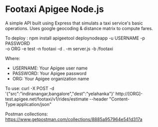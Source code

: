 # Footaxi Apigee Node.js

A simple API built using Express that simulats a taxi service's basic operations. Uses google geocoding & distance matrix to compute fares.

To deploy :
    npm install
    apigeetool deploynodeapp -u USERNAME -p PASSWORD \
      -o ORG -e test -n footaxi -d .
      -m server.js -b /footaxi

Where:

* USERNAME: Your Apigee user name
* PASSWORD: Your Apigee password
* ORG: Your Apigee organization name

To use:
    curl -X POST 
    -d '{"src":"indiranangar,bangalore","dest":"yelahanka"}' 
    http://[ORG]-test.apigee.net/footaxi/v1/rides/estimate 
    --header "Content-Type:application/json"

Postman collections:
https://www.getpostman.com/collections/8885a957964e541d317a
